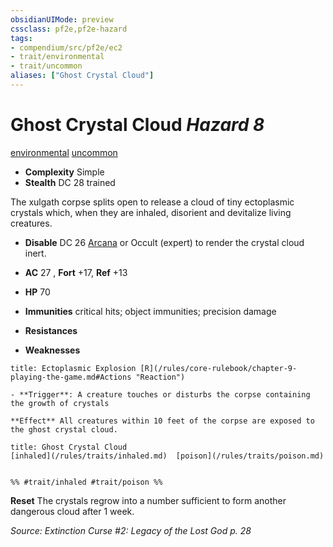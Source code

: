 ```yaml
---
obsidianUIMode: preview
cssclass: pf2e,pf2e-hazard
tags:
- compendium/src/pf2e/ec2
- trait/environmental
- trait/uncommon
aliases: ["Ghost Crystal Cloud"]
---
```

# Ghost Crystal Cloud *Hazard 8*  
[environmental](/rules/traits/environmental.md)  [uncommon](/rules/traits/uncommon.md)  

- **Complexity** Simple
- **Stealth** DC 28 trained  

The xulgath corpse splits open to release a cloud of tiny ectoplasmic crystals which, when they are inhaled, disorient and devitalize living creatures.

- **Disable** DC 26 [Arcana](/compendium/skills.md#Arcana) or Occult (expert) to render the crystal cloud inert.  

- **AC** 27 , **Fort** +17, **Ref** +13
- **HP** 70
- **Immunities** critical hits; object immunities; precision damage
- **Resistances** 
- **Weaknesses** 
     
```ad-embed-ability
title: Ectoplasmic Explosion [R](/rules/core-rulebook/chapter-9-playing-the-game.md#Actions "Reaction")

- **Trigger**: A creature touches or disturbs the corpse containing the growth of crystals

**Effect** All creatures within 10 feet of the corpse are exposed to the ghost crystal cloud.
```
```ad-embed-ability
title: Ghost Crystal Cloud
[inhaled](/rules/traits/inhaled.md)  [poison](/rules/traits/poison.md)  

  
%% #trait/inhaled #trait/poison %%
```

**Reset** The crystals regrow into a number sufficient to form another dangerous cloud after 1 week.  

*Source: Extinction Curse #2: Legacy of the Lost God p. 28*